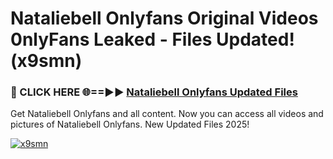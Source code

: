 # Nataliebell Onlyfans Original Videos 0nlyFans Leaked - Files Updated! (x9smn)

<h3>🔴 CLICK HERE 🌐==►► <a href="https://tinyurl.com/2m67pmp6" rel="nofollow">Nataliebell Onlyfans Updated Files</a></h3>

Get Nataliebell Onlyfans and all content. Now you can access all videos and pictures of Nataliebell Onlyfans. New Updated Files 2025!

[![x9smn](https://i.imgur.com/H4QAA4z.gif)](https://tinyurl.com/2m67pmp6)